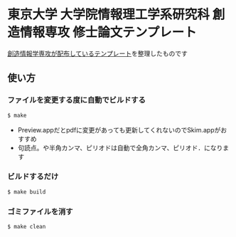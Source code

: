 # 東京大学 大学院情報理工学系研究科 創造情報専攻 修士論文テンプレート

[創造情報学専攻が配布しているテンプレート][template]を整理したものです

## 使い方

### ファイルを変更する度に自動でビルドする

```sh
$ make
```

- Preview.appだとpdfに変更があっても更新してくれないのでSkim.appがおすすめ
- 句読点。や半角カンマ、ピリオドは自動で全角カンマ、ピリオド．になります

### ビルドするだけ

```sh
$ make build
```

### ゴミファイルを消す

```sh
$ make clean
```

[template]: http://www.ci.i.u-tokyo.ac.jp/2016/mtstyle/index.html